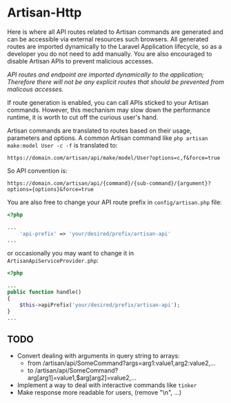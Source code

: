 # Artisan-Http

Here is where all API routes related to Artisan commands are generated and can be accessible via external resources such browsers. All generated routes are imported dynamically to the Laravel Application lifecycle, so as a developer you do not need to add manually. You are also encouraged to disable Artisan APIs to prevent malicious accesses.

_API routes and endpoint are imported dynamically to the application; Therefore there will not be any explicit routes that should be prevented from malicous accesses._

If route generation is enabled, you can call APIs sticked to your Artisan commands.
However, this mechanism may slow down the performance runtime, it is worth to cut off the curious user's hand.

Artisan commands are translated to routes based on their usage, parameters and options.
A common Artisan command like `php artisan make:model User -c -f` is translated to:

```
https://domain.com/artisan/api/make/model/User?options=c,f&force=true
```

So API convention is:
```
https://domain.com/artisan/api/{command}/{sub-command}/{argument}?options={options}&force=true
```

You are also free to change your API route prefix in `config/artisan.php` file:
```php
<?php

...
    'api-prefix' => 'your/desired/prefix/artisan-api'
...
```
or occasionally you may want to change it in `ArtisanApiServiceProvider.php`:
```php
<?php

...
public function handle()
{
    $this->apiPrefix('your/desired/prefix/artisan-api');
}
...
```

## TODO
- Convert dealing with arguments in query string to arrays:
  - from /artisan/api/SomeCommand?args=arg1:value1,arg2:value2,...
  - to /artisan/api/SomeCommand?arg[arg1]=value1,$arg[arg2]=value2,...
- Implement a way to deal with interactive commands like `tinker`
- Make response more readable for users, (remove "\n", ...)